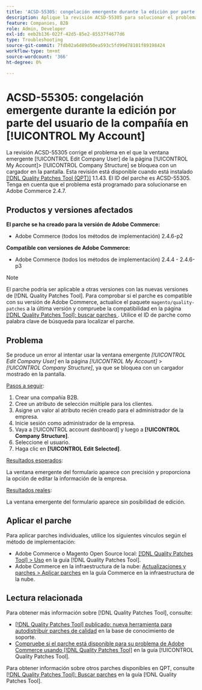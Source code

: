 ```yaml
---
title: 'ACSD-55305: congelación emergente durante la edición por parte del usuario de la compañía en [!UICONTROL My Account]'
description: Aplique la revisión ACSD-55305 para solucionar el problema de Adobe Commerce donde la ventana emergente [!UICONTROL Edit Company User] de la página [!UICONTROL My Account] &gt; [!UICONTROL Company Structure] se bloquea con un cargador en la pantalla.
feature: Companies, B2B
role: Admin, Developer
exl-id: eeb2b136-022f-42d5-85e2-85537f4677d6
type: Troubleshooting
source-git-commit: 7fdb02a6d89d50ea593c5fd99d78101f89198424
workflow-type: tm+mt
source-wordcount: '366'
ht-degree: 0%

---
```


# ACSD-55305: congelación emergente durante la edición por parte del usuario de la compañía en [!UICONTROL My Account]

La revisión ACSD-55305 corrige el problema en el que la ventana emergente [!UICONTROL Edit Company User] de la página [!UICONTROL My Account]> [!UICONTROL Company Structure] se bloquea con un cargador en la pantalla. Esta revisión está disponible cuando está instalado [[!DNL Quality Patches Tool (QPT)]](https://experienceleague.adobe.com/en/docs/commerce-operations/tools/quality-patches-tool/quality-patches-tool-to-self-serve-quality-patches) 1.1.43. El ID del parche es ACSD-55305. Tenga en cuenta que el problema está programado para solucionarse en Adobe Commerce 2.4.7.

## Productos y versiones afectados

**El parche se ha creado para la versión de Adobe Commerce:**

* Adobe Commerce (todos los métodos de implementación) 2.4.6-p2

**Compatible con versiones de Adobe Commerce:**

* Adobe Commerce (todos los métodos de implementación) 2.4.4 - 2.4.6-p3

>[!NOTE]
>
>El parche podría ser aplicable a otras versiones con las nuevas versiones de [!DNL Quality Patches Tool]. Para comprobar si el parche es compatible con su versión de Adobe Commerce, actualice el paquete `magento/quality-patches` a la última versión y compruebe la compatibilidad en la página [[!DNL Quality Patches Tool]: buscar parches ](https://experienceleague.adobe.com/tools/commerce-quality-patches/index.html). Utilice el ID de parche como palabra clave de búsqueda para localizar el parche.

## Problema

Se produce un error al intentar usar la ventana emergente *[!UICONTROL Edit Company User]* en la página *[!UICONTROL My Account]* > *[!UICONTROL Company Structure]*, ya que se bloquea con un cargador mostrado en la pantalla.

<u>Pasos a seguir</u>:

1. Crear una compañía B2B.
1. Cree un atributo de selección múltiple para los clientes.
1. Asigne un valor al atributo recién creado para el administrador de la empresa.
1. Inicie sesión como administrador de la empresa.
1. Vaya a [!UICONTROL account dashboard] y luego a **[!UICONTROL Company Structure]**.
1. Seleccione el usuario.
1. Haga clic en **[!UICONTROL Edit Selected]**.

<u>Resultados esperados</u>:

La ventana emergente del formulario aparece con precisión y proporciona la opción de editar la información de la empresa.

<u>Resultados reales</u>:

La ventana emergente del formulario aparece sin posibilidad de edición.

## Aplicar el parche

Para aplicar parches individuales, utilice los siguientes vínculos según el método de implementación:

* Adobe Commerce o Magento Open Source local: [[!DNL Quality Patches Tool] > Uso](/help/tools/quality-patches-tool/usage.md) en la guía [!DNL Quality Patches Tool].
* Adobe Commerce en la infraestructura de la nube: [Actualizaciones y parches > Aplicar parches](https://experienceleague.adobe.com/docs/commerce-cloud-service/user-guide/develop/upgrade/apply-patches.html) en la guía Commerce en la infraestructura de la nube.

## Lectura relacionada

Para obtener más información sobre [!DNL Quality Patches Tool], consulte:

* [[!DNL Quality Patches Tool] publicado: nueva herramienta para autodistribuir parches de calidad](https://experienceleague.adobe.com/en/docs/commerce-operations/tools/quality-patches-tool/quality-patches-tool-to-self-serve-quality-patches) en la base de conocimiento de soporte.
* [Compruebe si el parche está disponible para su problema de Adobe Commerce usando [!DNL Quality Patches Tool]](/help/tools/quality-patches-tool/patches-available-in-qpt/check-patch-for-magento-issue-with-magento-quality-patches.md) en la guía [!UICONTROL Quality Patches Tool].


Para obtener información sobre otros parches disponibles en QPT, consulte [[!DNL Quality Patches Tool]: Buscar parches](https://experienceleague.adobe.com/tools/commerce-quality-patches/index.html) en la guía [!DNL Quality Patches Tool].
